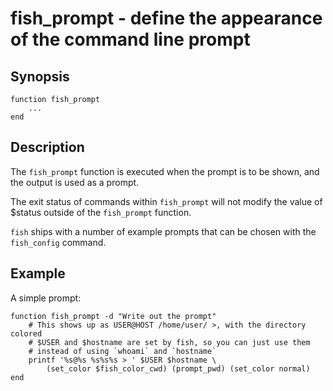 # fish_prompt - define the appearance of the command line prompt

## Synopsis

```
function fish_prompt
    ...
end
```

## Description

The `fish_prompt` function is executed when the prompt is to be shown, and the output is used as a prompt.

The exit status of commands within `fish_prompt` will not modify the value of $status outside of the `fish_prompt` function.

`fish` ships with a number of example prompts that can be chosen with the `fish_config` command.

## Example

A simple prompt:

```
function fish_prompt -d "Write out the prompt"
    # This shows up as USER@HOST /home/user/ >, with the directory colored
    # $USER and $hostname are set by fish, so you can just use them
    # instead of using `whoami` and `hostname`
    printf '%s@%s %s%s%s > ' $USER $hostname \
        (set_color $fish_color_cwd) (prompt_pwd) (set_color normal)
end
```
